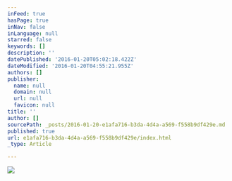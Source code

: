 ```yaml
---
inFeed: true
hasPage: true
inNav: false
inLanguage: null
starred: false
keywords: []
description: ''
datePublished: '2016-01-20T05:02:18.422Z'
dateModified: '2016-01-20T04:55:21.955Z'
authors: []
publisher:
  name: null
  domain: null
  url: null
  favicon: null
title: ''
author: []
sourcePath: _posts/2016-01-20-e1afa716-b3da-4d4a-a569-f558b9df429e.md
published: true
url: e1afa716-b3da-4d4a-a569-f558b9df429e/index.html
_type: Article

---
```

![](https://the-grid-user-content.s3-us-west-2.amazonaws.com/14bd38aa-5873-41d5-ae08-4554e76542d3.jpg)